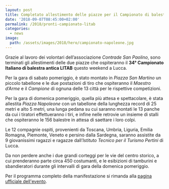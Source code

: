 ```yaml
---
layout: post
title: Completato allestimento delle piazze per il Campionato di balestra antica
date: '2018-09-07T08:45:00+02:00'
permalink: /2018/pronti-campionato-litab
categories:
  - news
image:
  path: /assets/images/2018/hero/campionato-napoleone.jpg
---
```


Grazie al lavoro dei volontari dell’associazione *Contrade San Paolino*, sono
terminati gli allestimenti delle due piazze che ospiteranno il **34° Campionato
Italiano di balestra antica LITAB** questo weekend a Lucca.

<!-- more -->

Per la gara di sabato pomeriggio, è stato montato in *Piazza San Martino* un
piccolo tabellone e le due postazioni di tiro che ospiteranno il *Maestro
d’Arme* e il *Campione* di ognuna delle 13 città per le rispettive competizioni.

Per la gara di domenica pomeriggio, quella più attesa e spettacolare, è stata
allestita *Piazza Napoleone* con un tabellone della lunghezza record di 25 metri
e alto 5 metri, una lunga pedana su cui saranno montati le 13 panche da cui i
tiratori effettueranno i tiri, e infine nelle retrovie un insieme di stalli che
ospiteranno le 156 balestre in attesa di saettare i loro colpi.

Le 12 compagnie ospiti, provenienti da Toscana, Umbria, Liguria, Emilia Romagna,
Piemonte, Veneto e persino dalla Sardegna, saranno assistite da 9 giovanissimi
ragazzi e ragazze dall’*Istituto Tecnico per il Turismo Pertini* di Lucca.

Da non perdere anche i due grandi corteggi per le vie del centro storico, a cui
prenderanno parte circa 450 costumanti, e le esibizioni di tamburini e
sbandieratori durante gli intervalli di gara della domenica pomeriggio.

Per il programma completo della manifestazione si rimanda alla [pagina ufficiale
dell'evento](https://consanpaolino.org/campionato-litab-lucca-2018).
